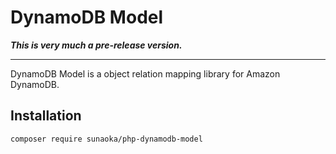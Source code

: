 # DynamoDB Model

***This is very much a pre-release version.***

----

DynamoDB Model is a object relation mapping library for Amazon DynamoDB.

## Installation

```bash
composer require sunaoka/php-dynamodb-model
```
